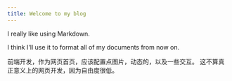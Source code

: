 ```yaml
---
title: Welcome to my blog
---
```


I really like using Markdown.

I think I'll use it to format all of my documents from now on.


前端开发，作为网页首页，应该配置点图片，动态的，以及一些交互。
这不算真正意义上的网页开发，因为自由度很低。
